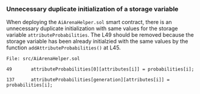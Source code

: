 ### Unnecessary duplicate initialization of a storage variable

When deploying the `AiArenaHelper.sol` smart contract, there is an unnecessary  duplicate initialization with same values for the storage variable `attributeProbabilities`. The L49 should be removed because the storage variable has been already initialzied with the same values by the function `addAttributeProbabilities()` at L45.

```solidity
File: src/AiArenaHelper.sol

49       attributeProbabilities[0][attributes[i]] = probabilities[i];

137      attributeProbabilities[generation][attributes[i]] = probabilities[i];

```